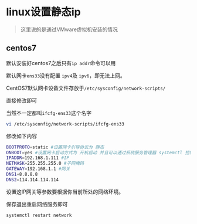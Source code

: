 # linux设置静态ip

> 这里说的是通过VMware虚拟机安装的情况

## centos7

默认安装好centos7之后只有`ip addr`命令可以用

默认网卡`ens33`没有配置 `ipv4`及 `ipv6`，即无法上网。

CentOS7默认网卡设备文件存放于`/etc/sysconfig/network-scripts/`

直接修改即可

当然不一定都叫`ifcfg-ens33`这个名字 

```sh
vi /etc/sysconfig/network-scripts/ifcfg-ens33
```

修改如下内容

```sh
BOOTPROTO=static #设置网卡引导协议为 静态
ONBOOT=yes #设置网卡启动方式为 开机启动 并且可以通过系统服务管理器 systemctl 控制网卡
IPADDR=192.168.1.111 #IP
NETMASK=255.255.255.0 #子网掩码
GATEWAY=192.168.1.1 #网关
DNS1=8.8.8.8
DNS2=114.114.114.114
```

设置这IP网关等参数要根据你当前所处的网络环境。

保存退出重启网络服务即可

```sh
systemctl restart network
```





